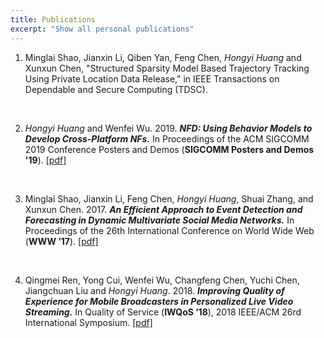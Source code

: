 ```yaml
---
title: Publications
excerpt: "Show all personal publications"
---
```

1. Minglai Shao, Jianxin Li, Qiben Yan, Feng Chen, *Hongyi Huang* and Xunxun Chen, "Structured Sparsity Model Based Trajectory Tracking Using Private Location Data Release," in IEEE Transactions on Dependable and Secure Computing (TDSC).

   <br/>

2. *Hongyi Huang* and Wenfei Wu. 2019. ***NFD: Using Behavior Models to Develop Cross-Platform NFs.*** In Proceedings of the ACM SIGCOMM 2019 Conference Posters and Demos (**SIGCOMM Posters and Demos '19**).  [[pdf]]({{https://hongyi-huang.github.io}}/files/NFD_sigcomm19.pdf)

   <br/>

3. Minglai Shao, Jianxin Li, Feng Chen, *Hongyi Huang*, Shuai Zhang, and Xunxun Chen. 2017. ***An Efficient Approach to Event Detection and Forecasting in Dynamic Multivariate Social Media Networks.*** In Proceedings of the 26th International Conference on World Wide Web (**WWW ’17**).  [[pdf]]({{https://hongyi-huang.github.io}}/files/DMGraphScan.pdf)

   <br/>

4. Qingmei Ren, Yong Cui, Wenfei Wu, Changfeng Chen, Yuchi Chen, Jiangchuan Liu and *Hongyi Huang*. 2018. ***Improving Quality of Experience for Mobile Broadcasters in Personalized Live Video Streaming.*** In Quality of Service (**IWQoS ’18**), 2018 IEEE/ACM 26rd International Symposium. [[pdf]]({{https://hongyi-huang.github.io}}/files/GVBR.pdf)


